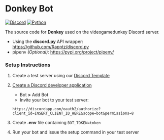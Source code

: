 # Donkey Bot

[![Discord](https://img.shields.io/discord/284028259027648513?color=7289DA&label=discord)](https://discord.gg/videogamedunkey)
[![Python](https://img.shields.io/pypi/pyversions/discord.py.svg)](https://pypi.org/project/discord.py/)

The source code for **Donkey** used on the videogamedunkey Discord server.

- Using the **discord.py** API wrapper: https://github.com/Rapptz/discord.py
- pipenv *(Optional)*: https://pypi.org/project/pipenv/

### Setup Instructions

1. Create a test server using our [Discord Template](https://discord.new/hutdnmXDNQrU)

2. [Create a Discord developer application](https://discord.com/developers/applications)
    - Bot **>** Add Bot
    - Invite your bot to your test server: 
    
    `https://discordapp.com/oauth2/authorize?client_id=INSERT_CLIENT_ID_HERE&scope=bot&permissions=8`
 
3. Create **.env** file containing `BOT_TOKEN=token`

4. Run your bot and issue the setup command in your test server
